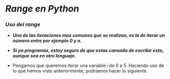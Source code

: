 # **_Range en Python_**

### **_Uso del range_**

- **_Una de las iteraciones mas comunes que se realizan, es la de iterar un número entre por ejemplo 0 y n._**
  
- **_Si ya programas, estoy seguro de que estas cansado de escribir esto, aunque sea en otro lenguaje._**
  
- Pongamos que queremos iterar una variable i de 0 a 5. Haciendo uso de lo que hemos visto anteriormente, podríamos hacer lo siguiente.
